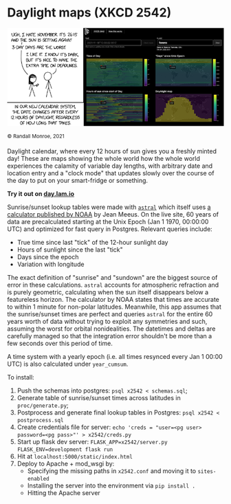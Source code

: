 # Daylight maps (XKCD 2542)

[![Daylight calendar](og.png)](//day.lam.io)

<sup>&#xa9; Randall Monroe, 2021</sup>


Daylight calendar, where every 12 hours of sun gives you a freshly minted day! These are maps showing the whole world how the whole world experiences the calamity of variable day lengths, with arbitrary date and location entry and a "clock mode" that updates slowly over the course of the day to put on your smart-fridge or something.

**Try it out on [day.lam.io](https://day.lam.io)**

Sunrise/sunset lookup tables were made with [`astral`](https://github.com/sffjunkie/astral/) which itself uses [a calculator published by NOAA](https://gml.noaa.gov/grad/solcalc/calcdetails.html) by Jean Meeus. On the live site, 60 years of data are precalculated starting at the Unix Epoch (Jan 1 1970, 00:00:00 UTC) and optimized for fast query in Postgres. Relevant queries include:

- True time since last "tick" of the 12-hour sunlight day
- Hours of sunlight since the last "tick"
- Days since the epoch
- Variation with longitude

The exact definition of "sunrise" and "sundown" are the biggest source of error in these calculations. `astral` accounts for atmospheric refraction and is purely geometric, calculating when the sun itself disappears below a featureless horizon. The calculator by NOAA states that times are accurate to within 1 minute for non-polar latitudes. Meanwhile, this app assumes that the sunrise/sunset times are perfect and queries `astral` for the entire 60 years worth of data without trying to exploit any symmetries and such, assuming the worst for orbital nonidealities. The datetimes and deltas are carefully managed so that the integration error shouldn't be more than a few seconds over this period of time.

A time system with a yearly epoch (i.e. all times resynced every Jan 1 00:00 UTC) is also calculated under `year_cumsum`.

To install:

1. Push the schemas into postgres: `psql x2542 < schemas.sql`;
1. Generate table of sunrise/sunset times across latitudes in `proc/generate.py`;
1. Postprocess and generate final lookup tables in Postgres: `psql x2542 < postprocess.sql`
1. Create credentials file for server: `echo 'creds = "user=<pg user> password=<pg pass>"' > x2542/creds.py`
1. Start up flask dev server: `FLASK_APP=x2542/server.py FLASK_ENV=development flask run`
1. Hit at `localhost:5000/static/index.html`
1. Deploy to Apache + mod_wsgi by:
	- Specifying the missing paths in `x2542.conf` and moving it to `sites-enabled`
	- Installing the server into the environment via `pip install .`
	- Hitting the Apache server